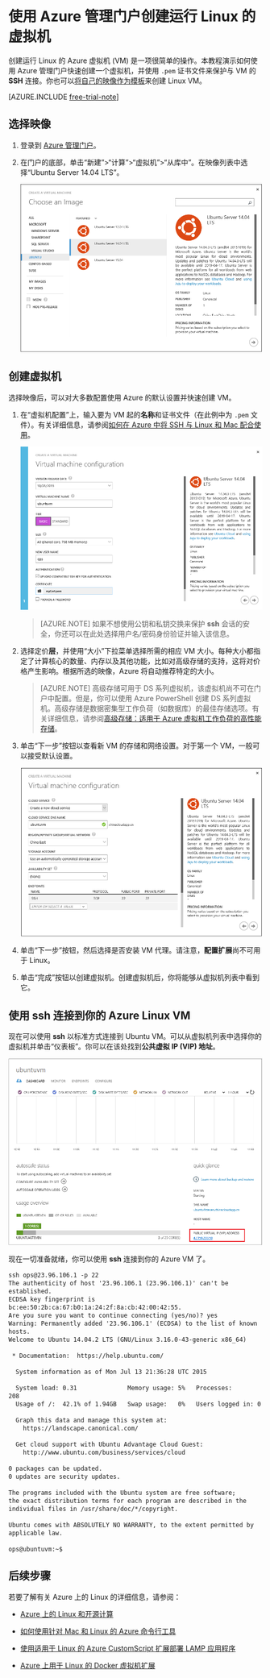 <properties
	pageTitle="在 Azure 管理门户中创建运行 Linux 的 Azure 虚拟机 | Azure"
	description="在 Azure 管理门户中使用 Azure 资源组创建运行 Linux 的 Azure 虚拟机 (VM)。"
	services="virtual-machines"
	documentationCenter=""
	authors="squillace"
	manager="timlt"
	editor="tysonn"
	tags="azure-resource-manager"/>

<tags
	ms.service="virtual-machines-linux"
	ms.date="10/21/2015"
	wacn.date="03/28/2016"/>

# 使用 Azure 管理门户创建运行 Linux 的虚拟机

创建运行 Linux 的 Azure 虚拟机 (VM) 是一项很简单的操作。本教程演示如何使用 Azure 管理门户快速创建一个虚拟机，并使用 `.pem` 证书文件来保护与 VM 的 **SSH** 连接。你也可以[将自己的映像作为模板](/documentation/articles/virtual-machines-linux-classic-create-upload-vhd)来创建 Linux VM。

[AZURE.INCLUDE [free-trial-note](../includes/free-trial-note.md)]

## 选择映像

1. 登录到 [Azure 管理门户](https://manage.windowsazure.cn)。

2. 在门户的底部，单击“新建”>“计算”>“虚拟机”>“从库中”。在映像列表中选择“Ubuntu Server 14.04 LTS”。

	![选择 VM 映像](./media/virtual-machines-linux-portal-create/chooseubuntuvm.png)

## 创建虚拟机

选择映像后，可以对大多数配置使用 Azure 的默认设置并快速创建 VM。

1. 在“虚拟机配置”上，输入要为 VM 起的**名称**和证书文件（在此例中为 `.pem` 文件）。有关详细信息，请参阅[如何在 Azure 中将 SSH 与 Linux 和 Mac 配合使用](/documentation/articles/virtual-machines-linux-ssh-from-linux)。

	![](./media/virtual-machines-linux-portal-create/step-1-thebasics.png)

	> [AZURE.NOTE] 如果不想使用公钥和私钥交换来保护 **ssh** 会话的安全，你还可以在此处选择用户名/密码身份验证并输入该信息。

2. 选择定价**层**，并使用“大小”下拉菜单选择所需的相应 VM 大小。每种大小都指定了计算核心的数量、内存以及其他功能，比如对高级存储的支持，这将对价格产生影响。根据所选的映像，Azure 将自动推荐特定的大小。

	>[AZURE.NOTE] 高级存储可用于 DS 系列虚拟机，该虚拟机尚不可在门户中配置。但是，你可以使用 Azure PowerShell 创建 DS 系列虚拟机。高级存储是数据密集型工作负荷（如数据库）的最佳存储选项。有关详细信息，请参阅[高级存储：适用于 Azure 虚拟机工作负荷的高性能存储](/documentation/articles/storage-premium-storage)。

3. 单击“下一步”按钮以查看新 VM 的存储和网络设置。对于第一个 VM，一般可以接受默认设置。

	![](./media/virtual-machines-linux-portal-create/step-3-settings.png)

6. 单击“下一步”按钮，然后选择是否安装 VM 代理。请注意，**配置扩展**尚不可用于 Linux。

8. 单击“完成”按钮以创建虚拟机。创建虚拟机后，你将能够从虚拟机列表中看到它。

## 使用 **ssh** 连接到你的 Azure Linux VM

现在可以使用 **ssh** 以标准方式连接到 Ubuntu VM。可以从虚拟机列表中选择你的虚拟机并单击“仪表板”。你可以在该处找到**公共虚拟 IP (VIP) 地址**。

![成功创建的摘要](./media/virtual-machines-linux-portal-create/successresultwithip.png)

现在一切准备就绪，你可以使用 **ssh** 连接到你的 Azure VM 了。

	ssh ops@23.96.106.1 -p 22
	The authenticity of host '23.96.106.1 (23.96.106.1)' can't be established.
	ECDSA key fingerprint is bc:ee:50:2b:ca:67:b0:1a:24:2f:8a:cb:42:00:42:55.
	Are you sure you want to continue connecting (yes/no)? yes
	Warning: Permanently added '23.96.106.1' (ECDSA) to the list of known hosts.
	Welcome to Ubuntu 14.04.2 LTS (GNU/Linux 3.16.0-43-generic x86_64)

	 * Documentation:  https://help.ubuntu.com/

	  System information as of Mon Jul 13 21:36:28 UTC 2015

	  System load: 0.31              Memory usage: 5%   Processes:       208
	  Usage of /:  42.1% of 1.94GB   Swap usage:   0%   Users logged in: 0

	  Graph this data and manage this system at:
	    https://landscape.canonical.com/

	  Get cloud support with Ubuntu Advantage Cloud Guest:
	    http://www.ubuntu.com/business/services/cloud

	0 packages can be updated.
	0 updates are security updates.

	The programs included with the Ubuntu system are free software;
	the exact distribution terms for each program are described in the
	individual files in /usr/share/doc/*/copyright.

	Ubuntu comes with ABSOLUTELY NO WARRANTY, to the extent permitted by
	applicable law.

	ops@ubuntuvm:~$

## 后续步骤

若要了解有关 Azure 上的 Linux 的详细信息，请参阅：

- [Azure 上的 Linux 和开源计算](/documentation/articles/virtual-machines-linux-opensource-links)

- [如何使用针对 Mac 和 Linux 的 Azure 命令行工具](/documentation/articles/azure-cli-arm-commands)

- [使用适用于 Linux 的 Azure CustomScript 扩展部署 LAMP 应用程序](/documentation/articles/virtual-machines-linux-classic-lamp-script)

- [Azure 上用于 Linux 的 Docker 虚拟机扩展](/documentation/articles/virtual-machines-linux-dockerextension)

<!---HONumber=Mooncake_0321_2016-->